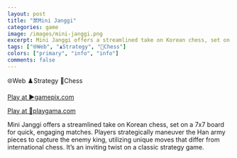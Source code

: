 ```yaml
---
layout: post
title: "🈲Mini Janggi"
categories: game
image: /images/mini-janggi.png
excerpt: Mini Janggi offers a streamlined take on Korean chess, set on a 7x7 board for quick, engaging matches. Players strategically maneuver the Han army pieces to capture the enemy king, utilizing unique moves that differ from international chess. It’s an inviting twist on a classic strategy game.
tags: ["🌐Web", "♟️Strategy", "🏁Chess"]
colors: ["primary", "info", "info"]
comments: false
---
```


<span class="badge badge-primary">🌐Web</span>
<span class="badge badge-info">♟️Strategy</span>
<span class="badge badge-info">🏁Chess</span>

<a href="https://www.gamepix.com/play/mini-janggi" class="btn btn-primary btn-lg">Play at ▶️gamepix.com</a>

<a href="https://playgama.com/game/mini-janggi" class="btn btn-primary btn-lg">Play at 💜playgama.com</a>

Mini Janggi offers a streamlined take on Korean chess, set on a 7x7 board for quick, engaging matches. Players strategically maneuver the Han army pieces to capture the enemy king, utilizing unique moves that differ from international chess. It’s an inviting twist on a classic strategy game.